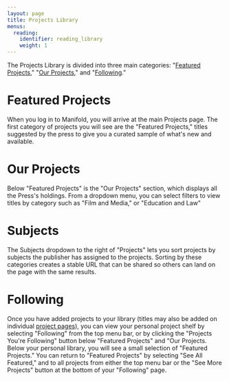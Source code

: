```yaml
---
layout: page
title: Projects Library
menus:
  reading:
    identifier: reading_library
    weight: 1
---
```


The Projects Library is divided into three main categories: "[Featured Projects](#featuredprojects)," "[Our Projects](#ourprojects)," and "[Following](#following)."

<a name="featuredprojects"></a>
# Featured Projects

When you log in to Manifold, you will arrive at the main Projects page. The first category of projects you will see are the "Featured Projects," titles suggested by the press to give you a curated sample of what's new and available.

<a name="ourprojects"></a>
# Our Projects

Below "Featured Projects" is the "Our Projects" section, which displays all the Press's holdings. From a dropdown menu, you can select filters to view titles by category such as "Film and Media," or "Education and Law"

<a name="subjects"></a>
# Subjects

 The Subjects dropdown to the right of "Projects" lets you sort projects by subjects the publisher has assigned to the projects. Sorting by these categories creates a stable URL that can be shared so others can land on the page with the same results.

<a name="following"></a>
# Following

Once you have added projects to your library (titles may also be added on individual [project pages](project_page.html)), you can view your personal project shelf by selecting "Following" from the top menu bar, or by clicking the "Projects You're Following" button below "Featured Projects" and "Our Projects. Below your personal library, you will see a small selection of "Featured Projects." You can return to "Featured Projects" by selecting "See All Featured," and to all projects from either the top menu bar or the "See More Projects" button at the bottom of your "Following" page.
